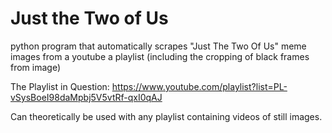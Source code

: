 # Just the Two of Us
python program that automatically scrapes "Just The Two Of Us" meme images from a youtube a playlist 
(including the cropping of black frames from image)

The Playlist in Question: https://www.youtube.com/playlist?list=PL-vSysBoeI98daMpbj5V5vtRf-qxI0qAJ

Can theoretically be used with any playlist containing videos of still images.
